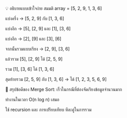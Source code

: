 
💡 อธิบายแบบเข้าใจง่าย
สมมติ array = [5, 2, 9, 1, 3, 6]

แบ่งครึ่ง → [5, 2, 9] กับ [1, 3, 6]

แบ่งอีก → [5], [2, 9] และ [1], [3, 6]

แบ่งอีก → [2], [9] และ [3], [6]

จากนั้นรวมแบบเรียง → [2, 9], [3, 6]

แล้วรวม [5], [2, 9] ได้ [2, 5, 9]

รวม [1], [3, 6] ได้ [1, 3, 6]

สุดท้ายรวม [2, 5, 9] กับ [1, 3, 6] → ได้ [1, 2, 3, 5, 6, 9]

🧠 สรุปข้อดีของ Merge Sort:
เร็วในกรณีที่ต้องจัดเรียงข้อมูลจำนวนมาก

ทำงานในเวลา O(n log n) เสมอ

ใช้ recursion และ การเปรียบเทียบ ทีละคู่ในการรวม

